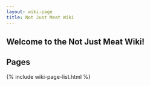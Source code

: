 ```yaml
---
layout: wiki-page
title: Not Just Meat Wiki
---
```


## Welcome to the Not Just Meat Wiki!


## Pages

{% include wiki-page-list.html %}

<!-- ## Special Pages

{% include wiki-special-page-list.html %} -->

